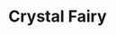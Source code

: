 ---
title: "Crystal Fairy"
summary: "Cristal Fairy are rock group featuring on vocals, on guitar, on bass and on drums, they were originally called Red Alpha Royale but later changed the name to Crystal Fairy, a reference to the movie \"Crystal Fairy & The Magical Cactus\" directed by Sebastián Silva. The group inception came during the / 2015 tour were Teri befriended Buzz and Dale and they later decided to collaborate on the track \"\", a cover, Omar was then brought in by Teri, the group released their self-titled album in 2017, recorded during a week in the previous year. The quartet has yet to tour."
image: "crystal-fairy.jpg"
apple_music_artist_url: "https://music.apple.com/gb/artist/crystal-fairy/1165218760"
---